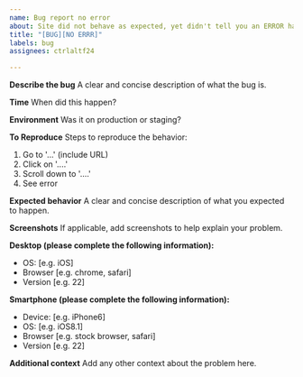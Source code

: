 ```yaml
---
name: Bug report no error
about: Site did not behave as expected, yet didn't tell you an ERROR has occurred
title: "[BUG][NO ERRR]"
labels: bug
assignees: ctrlaltf24

---
```


**Describe the bug**
A clear and concise description of what the bug is.

**Time**
When did this happen? 

**Environment**
Was it on production or staging?

**To Reproduce**
Steps to reproduce the behavior:
1. Go to '...' (include URL)
2. Click on '....'
3. Scroll down to '....'
4. See error

**Expected behavior**
A clear and concise description of what you expected to happen.

**Screenshots**
If applicable, add screenshots to help explain your problem.

**Desktop (please complete the following information):**
 - OS: [e.g. iOS]
 - Browser [e.g. chrome, safari]
 - Version [e.g. 22]

**Smartphone (please complete the following information):**
 - Device: [e.g. iPhone6]
 - OS: [e.g. iOS8.1]
 - Browser [e.g. stock browser, safari]
 - Version [e.g. 22]

**Additional context**
Add any other context about the problem here.
